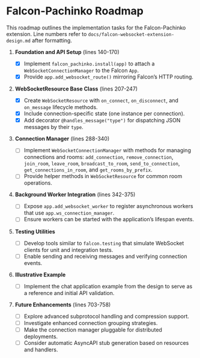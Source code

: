 # Falcon-Pachinko Roadmap

This roadmap outlines the implementation tasks for the Falcon-Pachinko extension.
Line numbers refer to `docs/falcon-websocket-extension-design.md` after
formatting.

1. **Foundation and API Setup** (lines 140-170)

   - [x] Implement `falcon_pachinko.install(app)` to attach a
     `WebSocketConnectionManager` to the Falcon `App`.
   - [x] Provide `app.add_websocket_route()` mirroring Falcon’s HTTP routing.

2. **WebSocketResource Base Class** (lines 207-247)

   - [x] Create `WebSocketResource` with `on_connect`, `on_disconnect`, and
     `on_message` lifecycle methods.
   - [x] Include connection-specific state (one instance per connection).
   - [x] Add decorator `@handles_message("type")` for dispatching JSON messages
     by their `type`.

3. **Connection Manager** (lines 288-340)

   - [ ] Implement `WebSocketConnectionManager` with methods for managing
     connections and rooms: `add_connection`, `remove_connection`, `join_room`,
     `leave_room`, `broadcast_to_room`, `send_to_connection`,
     `get_connections_in_room`, and `get_rooms_by_prefix`.
   - [ ] Provide helper methods in `WebSocketResource` for common room
     operations.

4. **Background Worker Integration** (lines 342-375)

   - [ ] Expose `app.add_websocket_worker` to register asynchronous workers that
     use `app.ws_connection_manager`.
   - [ ] Ensure workers can be started with the application’s lifespan events.

5. **Testing Utilities**

   - [ ] Develop tools similar to `falcon.testing` that simulate WebSocket
     clients for unit and integration tests.
   - [ ] Enable sending and receiving messages and verifying connection events.

6. **Illustrative Example**

   - [ ] Implement the chat application example from the design to serve as a
     reference and initial API validation.

7. **Future Enhancements** (lines 703-758)

   - [ ] Explore advanced subprotocol handling and compression support.
   - [ ] Investigate enhanced connection grouping strategies.
   - [ ] Make the connection manager pluggable for distributed deployments.
   - [ ] Consider automatic AsyncAPI stub generation based on resources and
     handlers.
